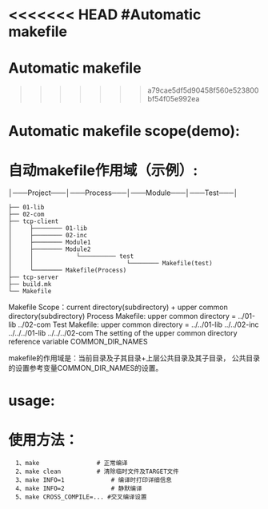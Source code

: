 <<<<<<< HEAD
#Automatic makefile
=======
# Automatic makefile
>>>>>>> a79cae5df5d90458f560e523800bf54f05e992ea

# Automatic makefile scope(demo):
# 自动makefile作用域（示例）:

 │───Project───│───Process───│───Module───│───Test───│

	├── 01-lib
	├── 02-com
	├── tcp-client
	│     ├──────── 01-lib
	│     ├──────── 02-inc
	│     ├──────── Module1
	│     ├──────── Module2
	│     │            └────────── test
	│     │                          └──────── Makefile(test)
	│     └──────── Makefile(Process)
	├── tcp-server
	├── build.mk
	└── Makefile

 Makefile Scope：current directory(subdirectory) + upper common directory(subdirectory)
 Process Makefile:
  		upper common directory = ../01-lib ../02-com
 Test Makefile:
 		upper common directory = ../../01-lib ../../02-inc ../../../01-lib ../../../02-com
 The setting of the upper common directory reference variable COMMON_DIR_NAMES
 
 makefile的作用域是：当前目录及子其目录+上层公共目录及其子目录，
 公共目录的设置参考变量COMMON_DIR_NAMES的设置。

# usage:
# 使用方法： 
      1、make 				# 正常编译
      2、make clean 			# 清除临时文件及TARGET文件
      3、make INFO=1 			# 编译时打印详细信息
      4、make INFO=2 			# 静默编译
      5、make CROSS_COMPILE=... #交叉编译设置

